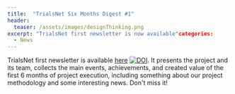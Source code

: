 ```yaml
---
title:  "TrialsNet Six Months Digest #1"
header:
  teaser: /assets/images/designThinking.png
excerpt: "TrialsNet first newsletter is now available"categories: 
  - News
---
```


TrialsNet first newsletter is available [here](https://doi.org/10.5281/zenodo.8155325) [![DOI](https://zenodo.org/badge/DOI/10.5281/zenodo.8155325.svg)](https://doi.org/10.5281/zenodo.8155325). It presents the project and its team, collects the main events, achievements, and created value of the first 6 months of project execution, including something about our project methodology and some interesting news. Don't miss it!
